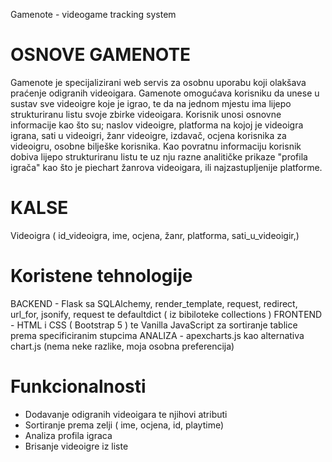 Gamenote - videogame tracking system

# OSNOVE GAMENOTE
Gamenote je specijalizirani web servis za osobnu uporabu koji olakšava praćenje odigranih videoigara.
Gamenote omogućava korisniku da unese u sustav sve videoigre koje je igrao,
te da na jednom mjestu ima lijepo strukturiranu listu svoje zbirke videoigara. Korisnik unosi osnovne informacije
kao što su; naslov videoigre, platforma na kojoj je videoigra igrana, sati u videoigri, žanr videoigre, izdavač, ocjena korisnika za videoigru, osobne bilješke korisnika.
Kao povratnu informaciju korisnik dobiva lijepo strukturiranu listu te uz nju razne analitičke prikaze "profila igrača" kao što je piechart žanrova videoigara,  ili najzastupljenije platforme.

# KALSE

Videoigra ( id_videoigra, ime, ocjena, žanr, platforma, sati_u_videoigir,)

# Koristene tehnologije
BACKEND - Flask sa SQLAlchemy, render_template, request, redirect, url_for, jsonify, request te defaultdict ( iz bibiloteke collections )
FRONTEND - HTML i CSS ( Bootstrap 5 ) te Vanilla JavaScript za sortiranje tablice prema specificiranim stupcima
ANALIZA - apexcharts.js kao alternativa chart.js (nema neke razlike, moja osobna preferencija)

# Funkcionalnosti
- Dodavanje odigranih videoigara te njihovi atributi
- Sortiranje prema zelji ( ime, ocjena, id, playtime)
- Analiza profila igraca
- Brisanje videoigre iz liste
  

